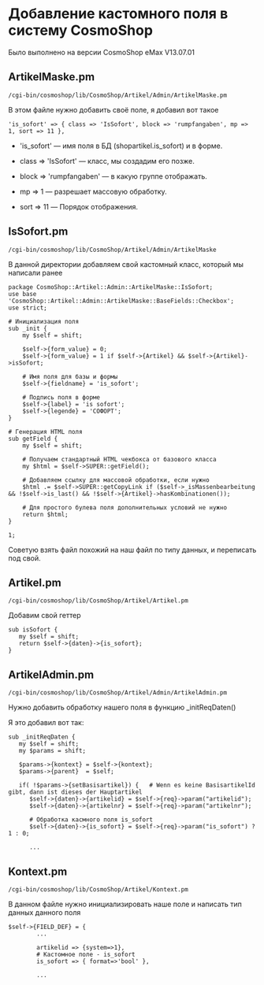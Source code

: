 
# Добавление кастомного поля в систему CosmoShop

Было выполнено на версии CosmoShop eMax V13.07.01


## ArtikelMaske.pm
```
/cgi-bin/cosmoshop/lib/CosmoShop/Artikel/Admin/ArtikelMaske.pm
```
В этом файле нужно добавить своё поле, я добавил вот такое

```
'is_sofort' => { class => 'IsSofort', block => 'rumpfangaben', mp => 1, sort => 11 }, 
```
- 'is_sofort' — имя поля в БД (shopartikel.is_sofort) и в форме.

- class => 'IsSofort' — класс, мы создадим его позже.

- block => 'rumpfangaben' — в какую группе отображать.

- mp => 1 — разрешает массовую обработку.

- sort => 11 — Порядок отображения.
## IsSofort.pm

```
/cgi-bin/cosmoshop/lib/CosmoShop/Artikel/Admin/ArtikelMaske
```
В данной директории добавляем свой кастомный класс, который мы написали ранее

```
package CosmoShop::Artikel::Admin::ArtikelMaske::IsSofort;
use base 'CosmoShop::Artikel::Admin::ArtikelMaske::BaseFields::Checkbox';
use strict;

# Инициализация поля
sub _init {
    my $self = shift;

    $self->{form_value} = 0;
    $self->{form_value} = 1 if $self->{Artikel} && $self->{Artikel}->isSofort;

    # Имя поля для базы и формы
    $self->{fieldname} = 'is_sofort';

    # Подпись поля в форме
    $self->{label} = 'is sofort';
    $self->{legende} = 'СОФОРТ';
}

# Генерация HTML поля
sub getField {
    my $self = shift;

    # Получаем стандартный HTML чекбокса от базового класса
    my $html = $self->SUPER::getField();

    # Добавляем ссылку для массовой обработки, если нужно
    $html .= $self->SUPER::getCopyLink if ($self->_isMassenbearbeitung && !$self->is_last() && !$self->{Artikel}->hasKombinationen());

    # Для простого булева поля дополнительных условий не нужно
    return $html;
}

1;

```
Советую взять файл похожий на наш файл по типу данных, и переписать под свой.
## Artikel.pm

```
/cgi-bin/cosmoshop/lib/CosmoShop/Artikel/Artikel.pm
```
Добавим свой геттер
```
sub isSofort {
   my $self = shift;
   return $self->{daten}->{is_sofort};
}
```

## ArtikelAdmin.pm

```
/cgi-bin/cosmoshop/lib/CosmoShop/Artikel/Admin/ArtikelAdmin.pm
```

Нужно добавить обработку нашего поля в функцию _initReqDaten()

Я это добавил вот так:

```
sub _initReqDaten {
   my $self = shift;
   my $params = shift;

   $params->{kontext} = $self->{kontext};
   $params->{parent}  = $self;

   if( !$params->{setBasisartikel}) {   # Wenn es keine BasisartikelId gibt, dann ist dieses der Hauptartikel
      $self->{daten}->{artikelid} = $self->{req}->param("artikelid");
      $self->{daten}->{artikelnr} = $self->{req}->param("artikelnr");

      # Обработка касмного поля is_sofort
      $self->{daten}->{is_sofort} = $self->{req}->param("is_sofort") ? 1 : 0;

      ...
```


## Kontext.pm

```
/cgi-bin/cosmoshop/lib/CosmoShop/Artikel/Kontext.pm
```

В данном файле нужно инициализировать наше поле и написать тип данных данного поля

```
$self->{FIELD_DEF} = {
        ...
        
        artikelid => {system=>1},
        # Кастомное поле - is_sofort
        is_sofort => { format=>'bool' },

        ...
```
